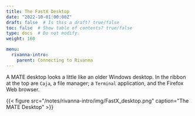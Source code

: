 ```yaml
---
title: The FastX Desktop
date: "2022-10-01:00:00Z"
draft: false  # Is this a draft? true/false
toc: false  # Show table of contents? true/false
type: docs  # Do not modify.
weight: 160

menu:
  rivanna-intro:
    parent: Connecting to Rivanna
---
```


A MATE desktop looks a little like an older Windows desktop. In the ribbon at the top are `Caja`, a file manager; a `Terminal` application, and the Firefox Web browser.   

{{< figure src="/notes/rivanna-intro/img/FastX_desktop.png" caption="The MATE Desktop" >}}

